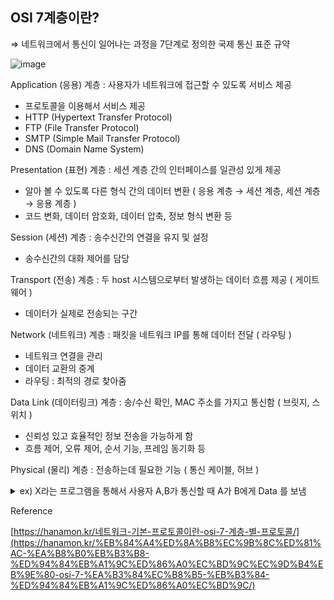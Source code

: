 ## OSI 7계층이란?

⇒ 네트워크에서 통신이 일어나는 과정을 7단계로 정의한 국제 통신 표준 규약 

![image](https://user-images.githubusercontent.com/77667212/224915791-1a2d6dcf-57c0-4074-8128-60c4a49babd0.png)

Application (응용) 계층 : 사용자가 네트워크에 접근할 수 있도록 서비스 제공

- 프로토콜을 이용해서 서비스 제공
- HTTP (Hypertext Transfer Protocol)
- FTP (File Transfer Protocol)
- SMTP (Simple Mail Transfer Protocol)
- DNS (Domain Name System)

Presentation (표현) 계층 : 세션 계층 간의 인터페이스를 일관성 있게 제공

- 알아 볼 수 있도록 다른 형식 간의 데이터 변환 ( 응용 계층 → 세션 계층, 세션 계층 → 응용 계층 )
- 코드 변화, 데이터 암호화, 데이터 압축, 정보 형식 변환 등

Session (세션) 계층 : 송수신간의 연결을 유지 및 설정

- 송수신간의 대화 제어를 담당

Transport (전송) 계층 : 두 host 시스템으로부터 발생하는 데이터 흐름 제공 ( 게이트 웨어 )

- 데이터가 실제로 전송되는 구간

Network (네트워크) 계층 : 패킷을 네트워크 IP를 통해 데이터 전달 ( 라우팅  )

- 네트워크 연결을 관리
- 데이터 교환의 중계
- 라우팅 : 최적의 경로 찾아줌

Data Link (데이터링크) 계층 : 송/수신 확인, MAC 주소를 가지고 통신함 ( 브릿지,  스위치 )

- 신뢰성 있고 효율적인 정보 전송을 가능하게 함
- 흐름 제어, 오류 제어, 순서 기능, 프레임 동기화 등

Physical (물리) 계층 : 전송하는데 필요한 기능 ( 통신 케이블, 허브 )


    
<details>
<summary> ex)  X라는 프로그램을 통해서 사용자 A,B가 통신할 때  A가 B에게 Data 를 보냄</summary>
  
    응용 계층 : X 프로그램 
    
    표현 계층 : Data를 암호화 및 압축
    
    세션 계층 : 인증 체크 ( B가 통신이 가능한지 확인 ) 
    
    전송 계층 : TCP / UDP 
    
    네트워크 계층 : IP (B의 주소)
    
    데이터링크 계층 : MAC 주소 ( B의 주소를 찾고 그 안에서 device 주소)
    
    물리 계층 : 적외선(광 케이블) 을 통해 B에게 보냄
</details>
    

    
    

Reference

[https://hanamon.kr/네트워크-기본-프로토콜이란-osi-7-계층-별-프로토콜/](https://hanamon.kr/%EB%84%A4%ED%8A%B8%EC%9B%8C%ED%81%AC-%EA%B8%B0%EB%B3%B8-%ED%94%84%EB%A1%9C%ED%86%A0%EC%BD%9C%EC%9D%B4%EB%9E%80-osi-7-%EA%B3%84%EC%B8%B5-%EB%B3%84-%ED%94%84%EB%A1%9C%ED%86%A0%EC%BD%9C/)
